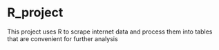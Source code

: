 # R_project
This project uses R to scrape internet data and process them into tables that are convenient for further analysis
